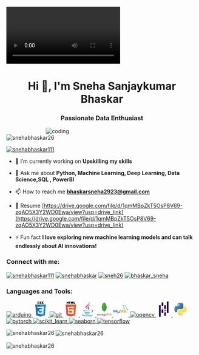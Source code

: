
![logo](https://github.com/SnehaBhaskar26/SnehaBhaskar26/blob/main/Banner.mp4)
<h1 align="center">Hi 👋, I'm Sneha Sanjaykumar Bhaskar</h1>
<h3 align="center">Passionate Data Enthusiast</h3>
<img align="right" alt="coding" width="400" src="https://miro.medium.com/v2/resize:fit:828/format:webp/0*dI-o8H3i0w66SpK7.gif">

<p align="left"> <img src="https://komarev.com/ghpvc/?username=snehabhaskar26&label=Profile%20views&color=0e75b6&style=flat" alt="snehabhaskar26" /> </p>

<p align="left"> <a href="https://twitter.com/snehabhaskar111" target="blank"><img src="https://img.shields.io/twitter/follow/snehabhaskar111?logo=twitter&style=for-the-badge" alt="snehabhaskar111" /></a> </p>

- 🔭 I’m currently working on **Upskilling my skills**

- 💬 Ask me about **Python, Machine Learning, Deep Learning, Data Science,SQL , PowerBI**

- 📫 How to reach me **bhaskarsneha2923@gmail.com**

- 📄 Resume [https://drive.google.com/file/d/1qmMBpZkT5OsP8V69-zqAO5X3Y2WD0Ewa/view?usp=drive_link](https://drive.google.com/file/d/1qmMBpZkT5OsP8V69-zqAO5X3Y2WD0Ewa/view?usp=drive_link)

- ⚡ Fun fact **I love exploring new machine learning models and can talk endlessly about AI innovations!**

<h3 align="left">Connect with me:</h3>
<p align="left">
<a href="https://twitter.com/snehabhaskar111" target="blank"><img align="center" src="https://raw.githubusercontent.com/rahuldkjain/github-profile-readme-generator/master/src/images/icons/Social/twitter.svg" alt="snehabhaskar111" height="30" width="40" /></a>
<a href="https://linkedin.com/in/snehabhaskar" target="blank"><img align="center" src="https://raw.githubusercontent.com/rahuldkjain/github-profile-readme-generator/master/src/images/icons/Social/linked-in-alt.svg" alt="snehabhaskar" height="30" width="40" /></a>
<a href="https://kaggle.com/sneh26" target="blank"><img align="center" src="https://raw.githubusercontent.com/rahuldkjain/github-profile-readme-generator/master/src/images/icons/Social/kaggle.svg" alt="sneh26" height="30" width="40" /></a>
<a href="https://www.leetcode.com/bhaskar_sneha" target="blank"><img align="center" src="https://raw.githubusercontent.com/rahuldkjain/github-profile-readme-generator/master/src/images/icons/Social/leet-code.svg" alt="bhaskar_sneha" height="30" width="40" /></a>
</p>

<h3 align="left">Languages and Tools:</h3>
<p align="left"> <a href="https://www.arduino.cc/" target="_blank" rel="noreferrer"> <img src="https://cdn.worldvectorlogo.com/logos/arduino-1.svg" alt="arduino" width="40" height="40"/> </a> <a href="https://www.w3schools.com/css/" target="_blank" rel="noreferrer"> <img src="https://raw.githubusercontent.com/devicons/devicon/master/icons/css3/css3-original-wordmark.svg" alt="css3" width="40" height="40"/> </a> <a href="https://git-scm.com/" target="_blank" rel="noreferrer"> <img src="https://www.vectorlogo.zone/logos/git-scm/git-scm-icon.svg" alt="git" width="40" height="40"/> </a> <a href="https://www.w3.org/html/" target="_blank" rel="noreferrer"> <img src="https://raw.githubusercontent.com/devicons/devicon/master/icons/html5/html5-original-wordmark.svg" alt="html5" width="40" height="40"/> </a> <a href="https://www.java.com" target="_blank" rel="noreferrer"> <img src="https://raw.githubusercontent.com/devicons/devicon/master/icons/java/java-original.svg" alt="java" width="40" height="40"/> </a> <a href="https://www.mongodb.com/" target="_blank" rel="noreferrer"> <img src="https://raw.githubusercontent.com/devicons/devicon/master/icons/mongodb/mongodb-original-wordmark.svg" alt="mongodb" width="40" height="40"/> </a> <a href="https://www.mysql.com/" target="_blank" rel="noreferrer"> <img src="https://raw.githubusercontent.com/devicons/devicon/master/icons/mysql/mysql-original-wordmark.svg" alt="mysql" width="40" height="40"/> </a> <a href="https://opencv.org/" target="_blank" rel="noreferrer"> <img src="https://www.vectorlogo.zone/logos/opencv/opencv-icon.svg" alt="opencv" width="40" height="40"/> </a> <a href="https://pandas.pydata.org/" target="_blank" rel="noreferrer"> <img src="https://raw.githubusercontent.com/devicons/devicon/2ae2a900d2f041da66e950e4d48052658d850630/icons/pandas/pandas-original.svg" alt="pandas" width="40" height="40"/> </a> <a href="https://www.python.org" target="_blank" rel="noreferrer"> <img src="https://raw.githubusercontent.com/devicons/devicon/master/icons/python/python-original.svg" alt="python" width="40" height="40"/> </a> <a href="https://pytorch.org/" target="_blank" rel="noreferrer"> <img src="https://www.vectorlogo.zone/logos/pytorch/pytorch-icon.svg" alt="pytorch" width="40" height="40"/> </a> <a href="https://scikit-learn.org/" target="_blank" rel="noreferrer"> <img src="https://upload.wikimedia.org/wikipedia/commons/0/05/Scikit_learn_logo_small.svg" alt="scikit_learn" width="40" height="40"/> </a> <a href="https://seaborn.pydata.org/" target="_blank" rel="noreferrer"> <img src="https://seaborn.pydata.org/_images/logo-mark-lightbg.svg" alt="seaborn" width="40" height="40"/> </a> <a href="https://www.tensorflow.org" target="_blank" rel="noreferrer"> <img src="https://www.vectorlogo.zone/logos/tensorflow/tensorflow-icon.svg" alt="tensorflow" width="40" height="40"/> </a> </p>

<p><img align="left" src="https://github-readme-stats.vercel.app/api/top-langs?username=snehabhaskar26&show_icons=true&locale=en&layout=compact" alt="snehabhaskar26" /></p>

<p>&nbsp;<img align="center" src="https://github-readme-stats.vercel.app/api?username=snehabhaskar26&show_icons=true&locale=en" alt="snehabhaskar26" /></p>

<p><img align="center" src="https://github-readme-streak-stats.herokuapp.com/?user=snehabhaskar26&" alt="snehabhaskar26" /></p>
